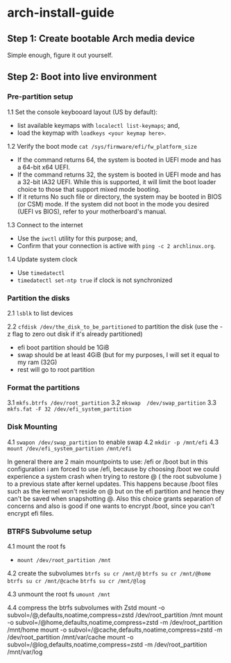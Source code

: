 # arch-install-guide

## Step 1: Create bootable Arch media device
Simple enough, figure it out yourself.

## Step 2: Boot into live environment

### Pre-partition setup
1.1 Set the console keybooard layout (US by default):
- list available keymaps with `localectl list-keymaps`; and,
- load the keymap with `loadkeys <your keymap here>`.
  
1.2 Verify the boot mode
  `cat /sys/firmware/efi/fw_platform_size`
  - If the command returns 64, the system is booted in UEFI mode and has a 64-bit x64 UEFI.
  - If the command returns 32, the system is booted in UEFI mode and has a 32-bit IA32 UEFI. While this is supported, it will limit the boot loader choice to those that support mixed mode booting.
  - If it returns No such file or directory, the system may be booted in BIOS (or CSM) mode.
If the system did not boot in the mode you desired (UEFI vs BIOS), refer to your motherboard's manual.

1.3 Connect to the internet
- Use the `iwctl` utility for this purpose; and,
- Confirm that your connection is active with `ping -c 2 archlinux.org`.

1.4 Update system clock
- Use `timedatectl`
- `timedatectl set-ntp true` if clock is not synchronized

### Partition the disks

2.1 `lsblk` to list devices

2.2 `cfdisk /dev/the_disk_to_be_partitioned` to partition the disk (use the -z flag to zero out disk if it's already partitioned)
- efi boot partition should be 1GiB
- swap should be at least 4GiB (but for my purposes, I will set it equal to my ram (32G)
- rest will go to root partition

### Format the partitions

3.1 `mkfs.btrfs /dev/root_partition`
3.2 `mkswap  /dev/swap_partition`
3.3 `mkfs.fat -F 32 /dev/efi_system_partition`

### Disk Mounting

4.1 `swapon /dev/swap_partition` to enable swap
4.2 `mkdir -p /mnt/efi`
4.3 `mount /dev/efi_system_partition /mnt/efi`

In general there are 2 main mountpoints to use: /efi or /boot but in this configuration i am forced to use /efi, because by choosing /boot we could experience a system crash when trying to restore @ ( the root subvolume ) to a previous state after kernel updates. This happens because /boot files such as the kernel won't reside on @ but on the efi partition and hence they can't be saved when snapshotting @. Also this choice grants separation of concerns and also is good if one wants to encrypt /boot, since you can't encrypt efi files. 

### BTRFS Subvolume setup

4.1 mount the root fs
- `mount /dev/root_partition /mnt`
  
4.2 create the subvolumes
`btrfs su cr /mnt/@`
`btrfs su cr /mnt/@home`
`btrfs su cr /mnt/@cache`
`btrfs su cr /mnt/@log`


4.3 unmount the root fs
`umount /mnt`

4.4 compress the btrfs subvolumes with Zstd
mount -o subvol=/@,defaults,noatime,compress=zstd /dev/root_partition /mnt
mount -o subvol=/@home,defaults,noatime,compress=zstd -m /dev/root_partition /mnt/home
mount -o subvol=/@cache,defaults,noatime,compress=zstd -m /dev/root_partition /mnt/var/cache
mount -o subvol=/@log,defaults,noatime,compress=zstd -m /dev/root_partition /mnt/var/log






